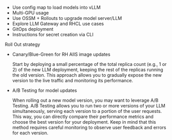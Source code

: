 - Use config map to load models into vLLM
- Multi-GPU usage
- Use OSSM + Rollouts to upgrade model server/LLM
- Explore LLM Gateway and RHCL use cases
- GitOps deployment
- Instructions for secret creation via CLI



Roll Out strategy
- Canary/Blue-Green for RH AIIS image updates

  Start by deploying a small percentage of the total replica count (e.g., 1 or 2) of the new LLM deployment, keeping the rest of the replicas running the old version. This approach allows you to gradually expose the new version to the live traffic and monitoring its performance.

- A/B Testing for model updates

  When rolling out a new model version, you may want to leverage A/B Testing. A/B Testing allows you to run two or more versions of your LLM simultaneously, serving each version to a portion of the user requests. This way, you can directly compare their performance metrics and choose the best version for your deployment. Keep in mind that this method requires careful monitoring to observe user feedback and errors for each version.